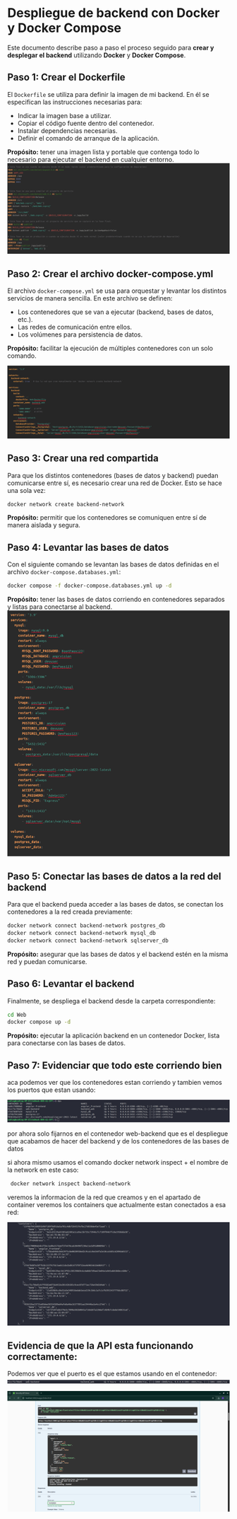 #  Despliegue de backend con Docker y Docker Compose

Este documento describe paso a paso el proceso seguido para **crear y desplegar el backend** utilizando **Docker** y **Docker Compose**.

##  Paso 1: Crear el **Dockerfile**

El `Dockerfile` se utiliza para definir la imagen de mi backend. En él se especifican las instrucciones necesarias para:

* Indicar la imagen base a utilizar.
* Copiar el código fuente dentro del contenedor.
* Instalar dependencias necesarias.
* Definir el comando de arranque de la aplicación.



**Propósito:** tener una imagen lista y portable que contenga todo lo necesario para ejecutar el backend en cualquier entorno.
![Dockerfile](./dockerfile.png)

##  Paso 2: Crear el archivo **docker-compose.yml**

El archivo `docker-compose.yml` se usa para orquestar y levantar los distintos servicios de manera sencilla. En este archivo se definen:

* Los contenedores que se van a ejecutar (backend, bases de datos, etc.).
* Las redes de comunicación entre ellos.
* Los volúmenes para persistencia de datos.

**Propósito:** facilitar la ejecución de múltiples contenedores con un solo comando.

![docker-compose.yml](./docker-compose.png)

## Paso 3: Crear una red compartida

Para que los distintos contenedores (bases de datos y backend) puedan comunicarse entre sí, es necesario crear una red de Docker. Esto se hace una sola vez:

```bash
docker network create backend-network
```

**Propósito:** permitir que los contenedores se comuniquen entre sí de manera aislada y segura.

## Paso 4: Levantar las bases de datos

Con el siguiente comando se levantan las bases de datos definidas en el archivo `docker-compose.databases.yml`:

```bash
docker compose -f docker-compose.databases.yml up -d
```

 **Propósito:** tener las bases de datos corriendo en contenedores separados y listas para conectarse al backend.
 ![docker-compose.databases.yml](./docker-compose-database.yml.png)

##  Paso 5: Conectar las bases de datos a la red del backend

Para que el backend pueda acceder a las bases de datos, se conectan los contenedores a la red creada previamente:

```bash
docker network connect backend-network postgres_db
docker network connect backend-network mysql_db
docker network connect backend-network sqlserver_db
```

**Propósito:** asegurar que las bases de datos y el backend estén en la misma red y puedan comunicarse.

## Paso 6: Levantar el backend

Finalmente, se despliega el backend desde la carpeta correspondiente:

```bash
cd Web
docker compose up -d
```

**Propósito:** ejecutar la aplicación backend en un contenedor Docker, lista para conectarse con las bases de datos.

## Paso 7: Evidenciar que todo este corriendo bien
aca podemos ver que los contenedores estan corriendo y tambien vemos los puertos que estan usando:

![info docker ps](image.png)

por ahora solo fijarnos en el contenedor web-backend que es el despliegue que acabamos de hacer del backend y de los contenedores de las bases de datos

si ahora mismo usamos el comando docker network inspect + el nombre de la network en este caso:
```bash
 docker network inspect backend-network
```
veremos la informacion de la red que creamos y en el apartado de container veremos los containers que actualmente estan conectados a esa red:

![network inspect](./network.png)

## Evidencia de que la API esta funcionando correctamente:

Podemos ver que el puerto es el que estamos usando en el contenedor: 
![puerto](puerto.png)

![api test](api.png)